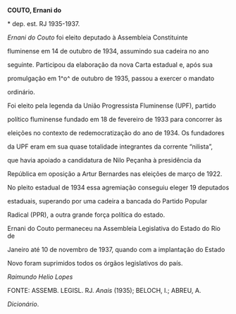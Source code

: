 **COUTO, Ernani do**



\* dep. est. RJ 1935-1937.



*Ernani do Couto* foi eleito deputado à Assembleia Constituinte

fluminense em 14 de outubro de 1934, assumindo sua cadeira no ano

seguinte. Participou da elaboração da nova Carta estadual e, após sua

promulgação em 1^o^ de outubro de 1935, passou a exercer o mandato

ordinário.



Foi eleito pela legenda da União Progressista Fluminense (UPF), partido

político fluminense fundado em 18 de fevereiro de 1933 para concorrer às

eleições no contexto de redemocratização do ano de 1934. Os fundadores

da UPF eram em sua quase totalidade integrantes da corrente “nilista”,

que havia apoiado a candidatura de Nilo Peçanha à presidência da

República em oposição a Artur Bernardes nas eleições de março de 1922.

No pleito estadual de 1934 essa agremiação conseguiu eleger 19 deputados

estaduais, superando por uma cadeira a bancada do Partido Popular

Radical (PPR), a outra grande força política do estado.



Ernani do Couto permaneceu na Assembleia Legislativa do Estado do Rio de

Janeiro até 10 de novembro de 1937, quando com a implantação do Estado

Novo foram suprimidos todos os órgãos legislativos do país.



*Raimundo Helio Lopes*



FONTE: ASSEMB. LEGISL. RJ. *Anais* (1935); BELOCH, I.; ABREU, A.

*Dicionário*.

